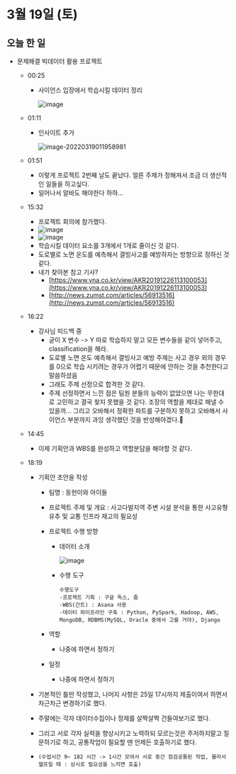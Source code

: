 # 3월 19일 (토)

## 오늘 한 일

* 문제해결 빅데이터 활용 프로젝트

  * 00:25

    * 사이언스 입장에서 학습시킬 데이터 정리

      ![image](https://user-images.githubusercontent.com/75322297/159040422-9bf1504c-64be-49d6-9623-9b06be52687a.png)

  * 01:11

    * 인사이트 추가

      ![image-20220319011958981](C:\projects\images\220319_TID\image-20220319011958981.png)
    
  * 01:51
  
    * 이렇게 프로젝트 2번째 날도 끝났다. 얼른 주제가 정해져서 조금 더 생산적인 일들을 하고싶다.
    * 일어나서 알바도 해야한다 하하...
    
  * 15:32
  
    * 프로젝트 회의에 참가했다.
    * ![image](https://user-images.githubusercontent.com/75322297/159111441-ce806bf7-4374-4705-9dd7-2e420a0f9752.png)
    * ![image](https://user-images.githubusercontent.com/75322297/159110377-43112a0d-830a-4c23-9ef1-bb945b376ba5.png)
    * 학습시킬 데이터 요소를 3개에서 1개로 줄이신 것 같다.
    * 도로별로 노면 온도를 예측해서 결빙사고를 예방하자는 방향으로 정하신 것 같다.
    * 내가 찾아본 참고 기사?
      * [https://www.yna.co.kr/view/AKR20191226113100053](https://www.yna.co.kr/view/AKR20191226113100053)
      * [http://news.zumst.com/articles/56913516](http://news.zumst.com/articles/56913516)
  
  * 16:22
  
    * 강사님 피드백 중
      * 굳이 X 변수 -> Y 따로 학습하지 말고 모든 변수들을 같이 넣어주고, classification을 해라.
      * 도로별 노면 온도 예측해서 결빙사고 예방 주제는 사고 경우 외의 경우를 0으로 학습 시키려는 경우가 어렵기 때문에 안하는 것을 추천한다고 말씀하셨음
      * 그래도 주제 선정으로 합격한 것 같다.
      * 주제 선정하면서 느낀 점은 팀원 분들의 능력이 없었으면 나는 무한대로 고민하고 결국 찾지 못했을 것 같다. 조장의 역할을 제대로 해낼 수 있을까... 그리고 오바해서 정확한 파트를 구분하지 못하고 오바해서 사이언스 부분까지 과잉 생각했던 것을 반성해야겠다.🤔
  
  * 14:45
  
    * 이제 기획안과 WBS를 완성하고 역할분담을 해야할 것 같다.
  
  * 18:19
  
    * 기획안 초안을 작성
  
      *  팀명 : 동헌이와 아이들
  
      * 프로젝트 주제 및 개요 : 사고다발지역 주변 시설 분석을 통한 사고유형 유추 및 교통 인프라 재고의 필요성  
  
      * 프로젝트 수행 방향 
  
        * 데이터 소개
  
          ![image](https://user-images.githubusercontent.com/75322297/159115455-6c59e05e-c010-4c43-92e9-792b9f5cb08d.png)
  
        * 수행 도구
  
          ```
          수행도구
          -프로젝트 기획 : 구글 독스, 줌
          -WBS(간트) : Asana 사용
          -데이터 파이프라인 구축 : Python, PySpark, Hadoop, AWS, MongoDB, RDBMS(MySQL, Oracle 중에서 고를 거야), Django
          
          ```
  
      * 역할
  
        * 나중에 하면서 정하기
  
      * 일정
  
        * 나중에 하면서 정하기
  
    * 기본적인 틀만 작성했고, 나머지 사항은 25일 17시까지 제출이여서 하면서 차근차근 변경하기로 했다.
  
    * 주말에는 각자 데이터수집이나 정제를 살짝살짝 건들여보기로 했다.
  
    * 그리고 서로 각자 실력을 향상시키고 노력하되 모르는것은 주저하지말고 질문하기로 하고, 공통작업이 필요할 땐 언제든 호출하기로 했다.
  
    * `(수업시간 9~ 182 시간 -> 1시간 모여서 서로 중간 점검공통된 작업, 몰라서 헬프칠 때 : 상시로 필요성을 느끼면 호출)`

